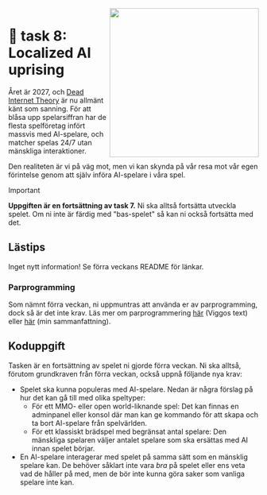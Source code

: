<img src="https://media1.tenor.com/m/NOHR6Zg97GYAAAAd/terminator-terminator-robot.gif" align="right" width="300" />

# 🍛 task 8: Localized AI uprising

Året är 2027, och [Dead Internet Theory](https://en.wikipedia.org/wiki/Dead_Internet_theory) är nu allmänt känt som sanning. För att blåsa upp spelarsiffran har de flesta spelföretag infört massvis med AI-spelare, och matcher spelas 24/7 utan mänskliga interaktioner.

Den realiteten är vi på väg mot, men vi kan skynda på vår resa mot vår egen förintelse genom att själv införa AI-spelare i våra spel.

> [!IMPORTANT]
> **Uppgiften är en fortsättning av task 7.** Ni ska alltså fortsätta utveckla spelet. Om ni inte är färdig med "bas-spelet" så kan ni också fortsätta med det.

## Lästips

Inget nytt information! Se förra veckans README för länkar.

### Parprogramming

Som nämnt förra veckan, ni uppmuntras att använda er av parprogramming, dock så är det inte krav. Läs mer om parprogrammering [här](https://www.csc.kth.se/tcs/projects/cerise/parprogrammering/) (Viggos text) eller [här](https://docs.google.com/presentation/d/1EqzllrCRI6eMPgXCrsd5rBgkSNi6n0BNFQrEhIsXNI8/edit#slide=id.g30a56e61277_0_14) (min sammanfattning).

## Koduppgift

Tasken är en fortsättning av spelet ni gjorde förra veckan. Ni ska alltså, förutom grundkraven från förra veckan, också uppnå följande nya krav:

- Spelet ska kunna populeras med AI-spelare. Nedan är några förslag på hur det kan gå till med olika speltyper:
    - För ett MMO- eller open world-liknande spel: Det kan finnas en adminpanel eller konsol där man kan ge kommando för att skapa och ta bort AI-spelare från spelvärlden.
    - För ett klassiskt brädspel med begränsat antal spelare: Den mänskliga spelaren väljer antalet spelare som ska ersättas med AI innan spelet börjar.
- En AI-spelare interagerar med spelet på samma sätt som en mänsklig spelare kan. De behöver såklart inte vara *bra* på spelet eller ens veta vad de håller på med, men de bör inte kunna göra saker som vanliga spelare inte kan.